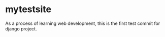 # mytestsite

As a process of learning web development, this is the first test commit for django project.
